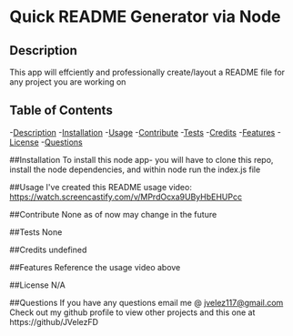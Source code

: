 
  # Quick README Generator via Node 

  ## Description 
  This app will effciently and professionally create/layout a README file for any project you are working on 

  ## Table of Contents
  -[Description](#description)
  -[Installation](#installation)
  -[Usage](#usage)
  -[Contribute](#contribute)
  -[Tests](#tests)
  -[Credits](#credits)
  -[Features](#features)
  -[License](#license)
  -[Questions](#questions)

  ##Installation
  To install this node app- you will have to clone this repo, install the node dependencies, and within node  run the index.js file 

  ##Usage
  I've created this README usage video: https://watch.screencastify.com/v/MPrdOcxa9UByHbEHUPcc 

  ##Contribute
  None as of now may change in the future

  ##Tests
  None

  ##Credits
  undefined

  ##Features
  Reference the usage video above

  ##License
  N/A

  ##Questions
  If you have any questions email me @ jvelez117@gmail.com
  Check out my github profile to view other projects and this one at https://github/JVelezFD

